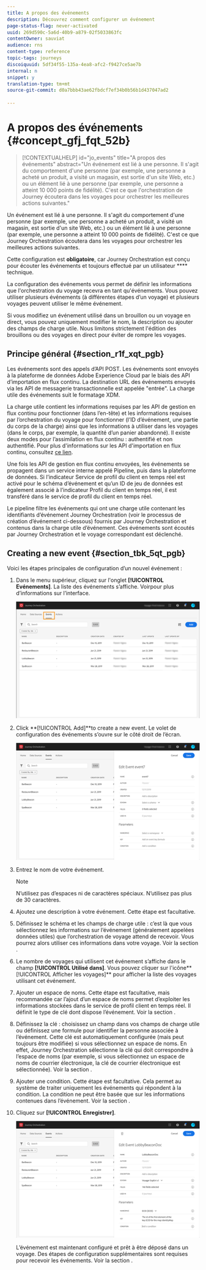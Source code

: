 ```yaml
---
title: A propos des événements
description: Découvrez comment configurer un événement
page-status-flag: never-activated
uuid: 269d590c-5a6d-40b9-a879-02f5033863fc
contentOwner: sauviat
audience: rns
content-type: reference
topic-tags: journeys
discoiquuid: 5df34f55-135a-4ea8-afc2-f9427ce5ae7b
internal: n
snippet: y
translation-type: tm+mt
source-git-commit: d0a7bbb43ae62fbdcf7ef34b0b56b1d437047ad2

---
```



# A propos des événements {#concept_gfj_fqt_52b}

>[!CONTEXTUALHELP]
>id=&quot;jo_events&quot;
>title=&quot;A propos des événements&quot;
>abstract=&quot;Un événement est lié à une personne. Il s&#39;agit du comportement d&#39;une personne (par exemple, une personne a acheté un produit, a visité un magasin, est sortie d&#39;un site Web, etc.) ou un élément lié à une personne (par exemple, une personne a atteint 10 000 points de fidélité). C&#39;est ce que l&#39;orchestration de Journey écoutera dans les voyages pour orchestrer les meilleures actions suivantes.&quot;

Un événement est lié à une personne. Il s&#39;agit du comportement d&#39;une personne (par exemple, une personne a acheté un produit, a visité un magasin, est sortie d&#39;un site Web, etc.) ou un élément lié à une personne (par exemple, une personne a atteint 10 000 points de fidélité). C&#39;est ce que Journey Orchestration écoutera dans les voyages pour orchestrer les meilleures actions suivantes.

Cette configuration est **obligatoire**, car Journey Orchestration est conçu pour écouter les événements et toujours effectué par un utilisateur **** technique.

La configuration des événements vous permet de définir les informations que l&#39;orchestration du voyage recevra en tant qu&#39;événements. Vous pouvez utiliser plusieurs événements (à différentes étapes d’un voyage) et plusieurs voyages peuvent utiliser le même événement.

Si vous modifiez un événement utilisé dans un brouillon ou un voyage en direct, vous pouvez uniquement modifier le nom, la description ou ajouter des champs de charge utile. Nous limitons strictement l&#39;édition des brouillons ou des voyages en direct pour éviter de rompre les voyages.

## Principe général {#section_r1f_xqt_pgb}

Les événements sont des appels d’API POST. Les événements sont envoyés à la plateforme de données Adobe Experience Cloud par le biais des API d’importation en flux continu. La destination URL des événements envoyés via les API de messagerie transactionnelle est appelée &quot;entrée&quot;. La charge utile des événements suit le formatage XDM.

La charge utile contient les informations requises par les API de gestion en flux continu pour fonctionner (dans l’en-tête) et les informations requises par l’orchestration du voyage pour fonctionner (l’ID d’événement, une partie du corps de la charge) ainsi que les informations à utiliser dans les voyages (dans le corps, par exemple, la quantité d’un panier abandonné). Il existe deux modes pour l’assimilation en flux continu : authentifié et non authentifié. Pour plus d&#39;informations sur les API d&#39;importation en flux continu, consultez [ce lien](https://www.adobe.io/apis/experienceplatform/home/data-ingestion/data-ingestion-services.html#!api-specification/markdown/narrative/technical_overview/streaming_ingest/getting_started_with_platform_streaming_ingestion.md).

Une fois les API de gestion en flux continu envoyées, les événements se propagent dans un service interne appelé Pipeline, puis dans la plateforme de données. Si l’indicateur Service de profil du client en temps réel est activé pour le schéma d’événement et qu’un ID de jeu de données est également associé à l’indicateur Profil du client en temps réel, il est transféré dans le service de profil du client en temps réel.

Le pipeline filtre les événements qui ont une charge utile contenant les identifiants d’événement Journey Orchestration (voir le processus de création d’événement ci-dessous) fournis par Journey Orchestration et contenus dans la charge utile d’événement. Ces événements sont écoutés par Journey Orchestration et le voyage correspondant est déclenché.

## Creating a new event {#section_tbk_5qt_pgb}

Voici les étapes principales de configuration d’un nouvel événement :

1. Dans le menu supérieur, cliquez sur l&#39;onglet **[!UICONTROL Evénements]**. La liste des événements s’affiche. Voir[](../about/user-interface.md)pour plus d’informations sur l’interface.

   ![](../assets/journey5.png)

1. Click **[!UICONTROL Add]**to create a new event. Le volet de configuration des événements s’ouvre sur le côté droit de l’écran.

   ![](../assets/journey6.png)

1. Entrez le nom de votre événement.

   >[!NOTE]
   >
   >N’utilisez pas d’espaces ni de caractères spéciaux. N’utilisez pas plus de 30 caractères.

1. Ajoutez une description à votre événement. Cette étape est facultative.
1. Définissez le schéma et les champs de charge utile : c’est là que vous sélectionnez les informations sur l’événement (généralement appelées données utiles) que l’orchestration de voyage attend de recevoir. Vous pourrez alors utiliser ces informations dans votre voyage. Voir la section [](../event/defining-the-payload-fields.md).
1. Le nombre de voyages qui utilisent cet événement s’affiche dans le champ **[!UICONTROL Utilisé dans]**. Vous pouvez cliquer sur l&#39;icône**[!UICONTROL  Afficher les voyages]** pour afficher la liste des voyages utilisant cet événement.
1. Ajouter un espace de noms. Cette étape est facultative, mais recommandée car l’ajout d’un espace de noms permet d’exploiter les informations stockées dans le service de profil client en temps réel. Il définit le type de clé dont dispose l’événement. Voir la section [](../event/selecting-the-namespace.md).
1. Définissez la clé : choisissez un champ dans vos champs de charge utile ou définissez une formule pour identifier la personne associée à l’événement. Cette clé est automatiquement configurée (mais peut toujours être modifiée) si vous sélectionnez un espace de noms. En effet, Journey Orchestration sélectionne la clé qui doit correspondre à l’espace de noms (par exemple, si vous sélectionnez un espace de noms de courrier électronique, la clé de courrier électronique est sélectionnée). Voir la section [](../event/defining-the-event-key.md).
1. Ajouter une condition. Cette étape est facultative. Cela permet au système de traiter uniquement les événements qui répondent à la condition. La condition ne peut être basée que sur les informations contenues dans l’événement. Voir la section [](../event/adding-a-condition.md).
1. Cliquez sur **[!UICONTROL Enregistrer]**.

   ![](../assets/journey7.png)

   L’événement est maintenant configuré et prêt à être déposé dans un voyage. Des étapes de configuration supplémentaires sont requises pour recevoir les événements. Voir la section [](../event/additional-steps-to-send-events-to-journey-orchestration.md).
